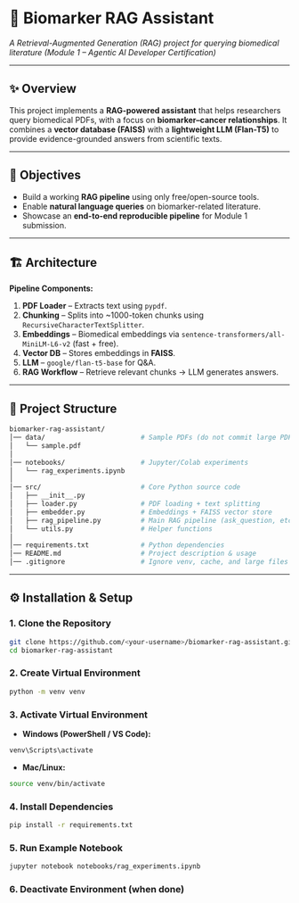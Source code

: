 
# 🔬 Biomarker RAG Assistant

*A Retrieval-Augmented Generation (RAG) project for querying biomedical literature (Module 1 – Agentic AI Developer Certification)*

---

## ✨ Overview

This project implements a **RAG-powered assistant** that helps researchers query biomedical PDFs, with a focus on **biomarker–cancer relationships**.
It combines a **vector database (FAISS)** with a **lightweight LLM (Flan-T5)** to provide evidence-grounded answers from scientific texts.

---

## 🎯 Objectives

* Build a working **RAG pipeline** using only free/open-source tools.
* Enable **natural language queries** on biomarker-related literature.
* Showcase an **end-to-end reproducible pipeline** for Module 1 submission.

---

## 🏗️ Architecture

**Pipeline Components:**

1. **PDF Loader** – Extracts text using `pypdf`.
2. **Chunking** – Splits into \~1000-token chunks using `RecursiveCharacterTextSplitter`.
3. **Embeddings** – Biomedical embeddings via `sentence-transformers/all-MiniLM-L6-v2` (fast + free).
4. **Vector DB** – Stores embeddings in **FAISS**.
5. **LLM** – `google/flan-t5-base` for Q\&A.
6. **RAG Workflow** – Retrieve relevant chunks → LLM generates answers.

---

## 📂 Project Structure

```bash
biomarker-rag-assistant/
│── data/                        # Sample PDFs (do not commit large PDFs to GitHub)
│   └── sample.pdf
│
│── notebooks/                   # Jupyter/Colab experiments
│   └── rag_experiments.ipynb
│
│── src/                         # Core Python source code
│   ├── __init__.py
│   ├── loader.py                # PDF loading + text splitting
│   ├── embedder.py              # Embeddings + FAISS vector store
│   ├── rag_pipeline.py          # Main RAG pipeline (ask_question, etc.)
│   └── utils.py                 # Helper functions
│
│── requirements.txt             # Python dependencies
│── README.md                    # Project description & usage
│── .gitignore                   # Ignore venv, cache, and large files
```

---

## ⚙️ Installation & Setup

### 1. Clone the Repository

```bash
git clone https://github.com/<your-username>/biomarker-rag-assistant.git
cd biomarker-rag-assistant
```

### 2. Create Virtual Environment

```bash
python -m venv venv
```

### 3. Activate Virtual Environment

* **Windows (PowerShell / VS Code):**

```bash
venv\Scripts\activate
```

* **Mac/Linux:**

```bash
source venv/bin/activate
```

### 4. Install Dependencies

```bash
pip install -r requirements.txt
```

### 5. Run Example Notebook

```bash
jupyter notebook notebooks/rag_experiments.ipynb
```

### 6. Deactivate Environment (when done)

